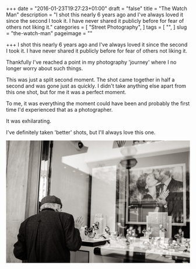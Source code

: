 +++
date = "2016-01-23T19:27:23+01:00"
draft = "false"
title = "The Watch Man"
description = "I shot this nearly 6 years ago and I've always loved it since the second I took it. I have never shared it publicly before for fear of others not liking it."
categories = [
  "Street Photography",
]
tags = [
  "",
]
slug = "the-watch-man"
pageimage = ""

+++
I shot this nearly 6 years ago and I've always loved it since the second I took it. I have never shared it publicly before for fear of others not liking it. 

Thankfully I've reached a point in my photography 'journey' where I no longer worry about such things.

This was just a split second moment. The shot came together in half a second and was gone just as quickly. I didn't take anything else apart from this one shot, but for me it was a perfect moment. 

To me, it was everything the moment could have been and probably the first time I'd experienced that as a photographer. 

It was exhilarating.

I've definitely taken 'better' shots, but I'll always love this one. 

[<img src="/static/img/2016/01/josharcher-watch-man-1.jpg" alt="Old man looks into shop window containing watches and an image of a younger couple">](/static/img/2016/01/josharcher-watch-man-1.jpg)
<!--more-->
